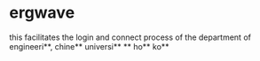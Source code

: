 # ergwave
this facilitates the login and connect process of the department of engineeri**, chine** universi** ** ho** ko**
